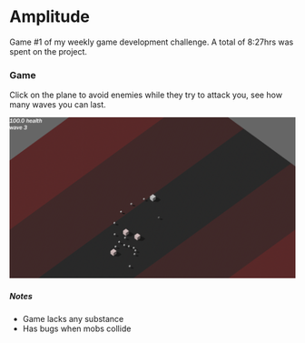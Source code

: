 # Amplitude
Game #1 of my weekly game development challenge. A total of 8:27hrs was spent on the project.

### Game
Click on the plane to avoid enemies while they try to attack you, see how many waves you can last.

![alt text](https://github.com/wbmcglaughlin/Amplitude/blob/master/docs/photos/img.png)

##### Notes
- Game lacks any substance
- Has bugs when mobs collide